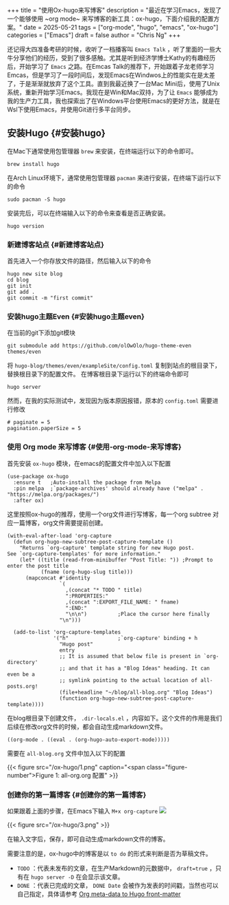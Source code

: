 +++
title = "使用Ox-hugo来写博客"
description = "最近在学习Emacs，发现了一个能够使用 ~org mode~ 来写博客的新工具：ox-hugo，下面介绍我的配置方案。"
date = 2025-05-21
tags = ["org-mode", "hugo", "emacs", "ox-hugo"]
categories = ["Emacs"]
draft = false
author = "Chris Ng"
+++

还记得大四准备考研的时候，收听了一档播客叫 `Emacs Talk` ，听了里面的一些大牛分享他们的经历，受到了很多感触。尤其是听到经济学博士Kathy的有趣经历后，开始学习了 `Emacs` 之路。在Emcas Talk的推荐下，开始跟着子龙老师学习Emcas，但是学习了一段时间后，发现Emacs在Windwos上的性能实在是太差了，于是渐渐就放弃了这个工具。直到我最近换了一台Mac Mini后，使用了Unix系统，重新开始学习Emacs。我现在是Win和Mac双持，为了让 `Emacs` 能够成为我的生产力工具，我也探索出了在Windows平台使用Emacs的更好方法，就是在Wsl下使用Emacs，并使用Git进行多平台同步。


## 安装Hugo {#安装hugo}

在Mac下通常使用包管理器 `brew` 来安装，在终端运行以下的命令即可。

```shell
brew install hugo
```

在Arch Linux环境下，通常使用包管理器 `pacman` 来进行安装，在终端下运行以下的命令

```shell
sudo pacman -S hugo
```

安装完后，可以在终端输入以下的命令来查看是否正确安装。

```shell
hugo version
```


### 新建博客站点 {#新建博客站点}

首先进入一个你存放文件的路径，然后输入以下的命令

```shell
hugo new site blog
cd blog
git init
git add .
git commit -m "first commit"
```


### 安装hugo主题Even {#安装hugo主题even}

在当前的git下添加git模块

```shell
git submodule add https://github.com/olOwOlo/hugo-theme-even themes/even
```

将 `hugo-blog/themes/even/exampleSite/config.toml` 复制到站点的根目录下，替换根目录下的配置文件。
在博客根目录下运行以下的终端命令即可

```shell
hugo server
```

然而，在我的实际测试中，发现因为版本原因报错，原本的 `config.toml` 需要进行修改

```shell
# paginate = 5
pagination.paperSize = 5
```


### 使用 Org mode 来写博客 {#使用-org-mode-来写博客}

首先安装 `ox-hugo` 模块，在emacs的配置文件中加入以下配置

```emacs-lisp
(use-package ox-hugo
  :ensure t   ;Auto-install the package from Melpa
  :pin melpa  ;`package-archives' should already have ("melpa" . "https://melpa.org/packages/")
  :after ox)
```

这里按照ox-hugo的推荐，使用一个org文件进行写博客，每一个org subtree 对应一篇博客，org文件需要提前创建。

```emacs-lisp
(with-eval-after-load 'org-capture
  (defun org-hugo-new-subtree-post-capture-template ()
    "Returns `org-capture' template string for new Hugo post.
See `org-capture-templates' for more information."
    (let* ((title (read-from-minibuffer "Post Title: ")) ;Prompt to enter the post title
           (fname (org-hugo-slug title)))
      (mapconcat #'identity
                 `(
                   ,(concat "* TODO " title)
                   ":PROPERTIES:"
                   ,(concat ":EXPORT_FILE_NAME: " fname)
                   ":END:"
                   "\n\n")          ;Place the cursor here finally
                 "\n")))

  (add-to-list 'org-capture-templates
               '("h"                ;`org-capture' binding + h
                 "Hugo post"
                 entry
                 ;; It is assumed that below file is present in `org-directory'
                 ;; and that it has a "Blog Ideas" heading. It can even be a
                 ;; symlink pointing to the actual location of all-posts.org!
                 (file+headline "~/blog/all-blog.org" "Blog Ideas")
                 (function org-hugo-new-subtree-post-capture-template))))
```

在blog根目录下创建文件， `.dir-locals.el` ，内容如下。这个文件的作用是我们后续在修改org文件的时候，都会自动生成markdown文件。

```emacs-lisp
((org-mode . ((eval . (org-hugo-auto-export-mode)))))
```

需要在 `all-blog.org` 文件中加入以下的配置

{{< figure src="/ox-hugo/1.png" caption="<span class=\"figure-number\">Figure 1: </span>all-org.org 配置" >}}


### 创建你的第一篇博客 {#创建你的第一篇博客}

如果跟着上面的步骤，在Emacs下输入 `M+x org-capture`
![](/ox-hugo/2.png)

{{< figure src="/ox-hugo/3.png" >}}

在输入文字后，保存，即可自动生成markdown文件的博客。

需要注意的是，ox-hugo中的博客是以 `to do` 的形式来判断是否为草稿文件。

-   `TODO` ：代表未发布的文章，在生产Markdown的元数据中， `draft=true` ，只有在 `hugo server -D` 在会显示该文章。
-   `DONE` ：代表已完成的文章， `DONE Date` 会被作为发表的时间戳，当然也可以自己指定，具体请参考 [Org meta-data to Hugo front-matter](https://ox-hugo.scripter.co/doc/org-meta-data-to-hugo-front-matter/)
